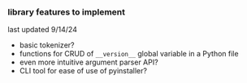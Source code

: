 ### library features to implement
last updated 9/14/24

- basic tokenizer?
- functions for CRUD of `__version__` global variable in a Python file
- even more intuitive argument parser API?
- CLI tool for ease of use of pyinstaller?
